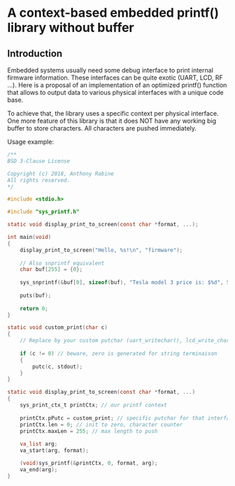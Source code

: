 # A context-based embedded printf() library without buffer

## Introduction

Embedded systems usually need some debug interface to print internal firmware information. These interfaces can be quite exotic (UART, LCD, RF ...). Here is a proposal of an implementation of an optimized printf() function that allows to output data to various physical interfaces with a unique code base.

To achieve that, the library uses a specific context per physical interface. One more feature of this library is that it does NOT have any working big buffer to store characters. All characters are pushed immediately. 

Usage example:

```c
/**
BSD 3-Clause License

Copyright (c) 2018, Anthony Rabine
All rights reserved.
*/

#include <stdio.h>

#include "sys_printf.h"

static void display_print_to_screen(const char *format, ...);

int main(void)
{
	display_print_to_screen("Hello, %s!\n", "firmware");
	
	// Also snprintf equivalent
	char buf[255] = {0};
	
	sys_snprintf(&buf[0], sizeof(buf), "Tesla model 3 price is: $%d", 50000);	
	
	puts(buf);
	
	return 0;
}

static void custom_print(char c)
{
	// Replace by your custom putchar (uart_writechar(), lcd_write_char() ...)
	
	if (c != 0) // beware, zero is generated for string terminaison
	{
		putc(c, stdout); 
	}
}

static void display_print_to_screen(const char *format, ...)
{
	sys_print_ctx_t printCtx; // our printf context
	
	printCtx.pPutc = custom_print; // specific putchar for that interface
	printCtx.len = 0; // init to zero, character counter
	printCtx.maxLen = 255; // max length to push
	
	va_list arg;
    va_start(arg, format);

    (void)sys_printf(&printCtx, 0, format, arg);
    va_end(arg);
}
```
